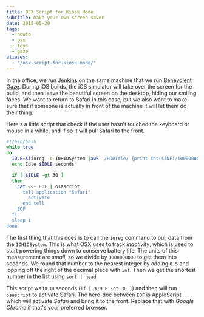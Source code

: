 ```yaml
---
title: OSX Script for Kiosk Mode
subtitle: make your own screen saver
date: 2015-05-20
tags:
  - howto
  - osx
  - toys
  - gaze
aliases:
  - "/osx-script-for-kiosk-mode/"
---
```

In the office, we run [Jenkins](http://jenkins-ci.org) on the same machine that we run [Benevolent Gaze](http://gaze.happyfuncorp.com).  During iOS builds, the iOS simulator will take over the screen for the build, and then leave the beautiful screen on the desktop, hiding our smiling faces.  We want to return to Safari in this case, but we also want to make sure that if someone is actually in front of the machine it will let them do their thing.

Here's a little script that check if the user hasn't touched the keyboard or mouse in a while, and if so it will pull Safari to the front.

```bash
#!/bin/bash
while true
do
  IDLE=$(ioreg -c IOHIDSystem |awk '/HIDIdle/ {print int($(NF)/1000000000 + 0.5)}'| sort -n |head -1)
  echo Idle $IDLE seconds

  if [ $IDLE -gt 30 ]
  then
    cat <<- EOF | osascript
      tell application "Safari"
        activate
      end tell
    EOF
  fi
  sleep 1
done
```

The first thing that this does is to call the `ioreg` command to pull data from the `IOHIDSystem`.  This is what OSX uses to track _inactivity_, which is used to start powering things down to conserve battery life.  The units of this measurement are _small_, so we divide by `1000000000` to get them into seconds.  We round that number to the nearest integer by adding `0.5` and lopping off the right of the decimal place with `int`.  Then we get the shortest number in the list using `sort | head`.

This script waits `30` seconds (`if [ $IDLE -gt 30 ]`) and then will run `osascript` to activate Safari.  The here-doc between `EOF` is AppleScript which will activate _Safari_ and bring it to the front.  Replace that with _Google Chrome_ if that's your preferred browser.
